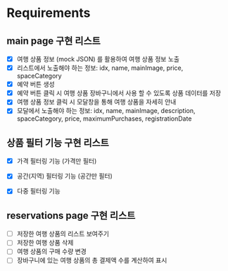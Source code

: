 # Requirements
## main page 구현 리스트
- [x] 여행 상품 정보 (mock JSON) 를 활용하여 여행 상품 정보 노출
- [x] 리스트에서 노출해야 하는 정보: idx, name, mainImage, price, spaceCategory
- [x] 예약 버튼 생성
- [x] 예약 버튼 클릭 시 여행 상품 장바구니에서 사용 할 수 있도록 상품 데이터를 저장
- [x] 여행 상품 정보 클릭 시 모달창을 통해 여행 상품을 자세히 안내
- [x] 모달에서 노출해야 하는 정보: idx, name, mainImage, description, spaceCategory, price, maximumPurchases, registrationDate

## 상품 필터 기능 구현 리스트
- [x] 가격 필터링 기능 (가격만 필터)
- [x] 공간(지역) 필터링 기능 (공간만 필터)
- [x] 다중 필터링 기능


## reservations page 구현 리스트
- [ ] 저장한 여행 상품의 리스트 보여주기
- [ ] 저장한 여행 상품 삭제
- [ ] 여행 상품의 구매 수량 변경
- [ ] 장바구니에 있는 여행 상품의 총 결제액 수를 계산하여 표시